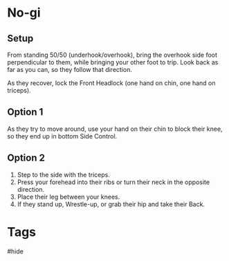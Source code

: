 # No-gi
## Setup
From standing 50/50 (underhook/overhook), bring the overhook side foot perpendicular to them, while bringing your other foot to trip. Look back as far as you can, so they follow that direction.

As they recover, lock the Front Headlock (one hand on chin, one hand on triceps).
## Option 1
As they try to move around, use your hand on their chin to block their  knee, so they end up in bottom Side Control.
## Option 2
1. Step to the side with the triceps.
2. Press your forehead into their ribs or turn their neck in the opposite direction.
3. Place their leg between your knees.
4. If they stand up, Wrestle-up, or grab their hip and take their Back.
# Tags
#hide 